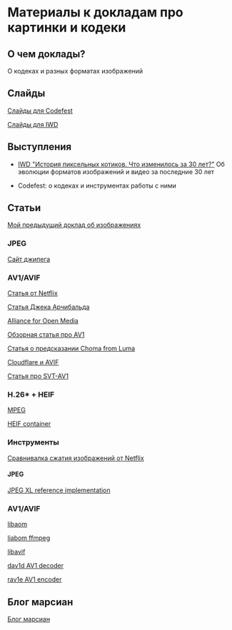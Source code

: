 # Материалы к докладам про картинки и кодеки

## О чем доклады?
О кодеках и разных форматах изображений

## Слайды

[Слайды для Codefest](https://speakerdeck.com/hellsquirrel/davaitie-diekodiruiem-kodieki)

[Слайды для IWD](https://speakerdeck.com/hellsquirrel/istoriia-piksiel-nykh-kotikov-chto-izmienilos-za-30-liet)

## Выступления

- [IWD "История пиксельных котиков. Что изменилось за 30 лет?"](https://www.youtube.com/watch?v=b7FtH75um-M)
  Об эволюции форматов изображений и видео за последние 30 лет
  
- Codefest: о кодеках и инструментах работы с ними

## Статьи

[Мой предыдущий доклад об изображениях](https://github.com/HellSquirrel/image-internals-talk/blob/master/README.md)


### JPEG
[Сайт джипега](https://jpeg.org/)

### AV1/AVIF
[Статья от Netflix](https://netflixtechblog.com/avif-for-next-generation-image-coding-b1d75675fe4)

[Статья Джека Арчибальда](https://jakearchibald.com/2020/avif-has-landed/)

[Alliance for Open Media](http://aomedia.org/about/)

[Обзорная статья про AV1](https://www.jmvalin.ca/papers/apsipa_av1.pdf)

[Статья о предсказании Choma from Luma](https://arxiv.org/pdf/1711.03951.pdf)

[Cloudflare и AVIF](https://blog.cloudflare.com/generate-avif-images-with-image-resizing/)

[Статья про SVT-AV1](https://netflixtechblog.com/svt-av1-an-open-source-av1-encoder-and-decoder-ad295d9b5ca2)

### H.26* + HEIF
[MPEG](https://en.wikipedia.org/wiki/Moving_Picture_Experts_Group)

[HEIF container](https://github.com/nokiatech/heif)

### Инструменты
[Сравнивалка сжатия изображений от Netflix](https://github.com/Netflix/image_compression_comparison)

#### JPEG
[JPEG XL reference implementation](https://gitlab.com/wg1/jpeg-xl)

### AV1/AVIF
[libaom](https://aomedia.googlesource.com/aom/)

[liabom ffmpeg](https://trac.ffmpeg.org/wiki/Encode/AV1)

[libavif](https://github.com/AOMediaCodec/libavif)

[dav1d AV1 decoder](https://code.videolan.org/videolan/dav1d)

[rav1e AV1 encoder](https://github.com/xiph/rav1e)


## Блог марсиан
[Блог марсиан](https://evilmartians.com/chronicles)
